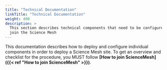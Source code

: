 ```yaml
---
title: "Technical Documentation"
linkTitle: "Technical Documentation"
weight: 400
description: >
  This section describes technical components that need to be configured to
  join the Science Mesh
---
```


This documentation describes how to deploy and configure individual
components in order to deploy a Science Mesh site. To get an overview and
checklist for the procedure, you MUST follow **[How to join ScienceMesh]({{< ref "How to join ScienceMesh" >}})**.


